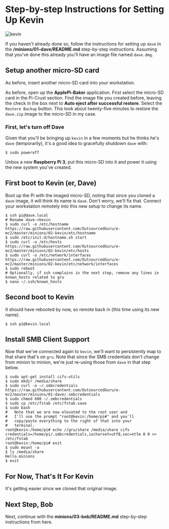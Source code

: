 # Step-by-step Instructions for Setting Up Kevin
![kevin](https://cloud.githubusercontent.com/assets/15971213/21464562/7a29ff84-c935-11e6-9bba-9f23c549e594.png)

If you haven't already done so, follow the instructions for setting up `dave` in the **/minions/01-dave/README.md** step-by-step instructions.  Assuming that you've done this already you'll have an image file named `dave.dmg`.

## Setup another micro-SD card
As before, insert another micro-SD card into your workstation.

As before, open up the **ApplePi-Baker** application.  First select the micro-SD card in the Pi-Crust section.  Find the image file you created before, leaving the check in the box next to **Auto eject after successful restore**.  Select the `Restore Backup` button.  This took about twenty-five minutes to restore the `dave.zip` image to the micro-SD in my case.

### First, let's turn off Dave
Given that you'll be bringing up `kevin` in a few moments but he thinks he's `dave` (temporarily), it's a good idea to gracefully shutdown `dave` with:

```
$ sudo poweroff
```

Unbox a new **Raspberry Pi 3**, put this micro-SD into it and power it using the new system you've created.

## First boot to Kevin (er, Dave)
Boot up the Pi with the imaged micro-SD, noting that since you cloned a `dave` image, it will think its name is `dave`.  Don't worry, we'll fix that.  Connect your workstation remotely into this new setup to change its name.

```
$ ssh pi@dave.local
# Rename dave->kevin
$ sudo curl -o /etc/hostname https://raw.githubusercontent.com/OutsourcedGuru/e-mc2/master/minions/02-kevin/etc/hostname
$ sudo /etc/init.d/hostname.sh start
$ sudo curl -o /etc/hosts https://raw.githubusercontent.com/OutsourcedGuru/e-mc2/master/minions/02-kevin/etc/hosts
$ sudo curl -o /etc/network/interfaces https://raw.githubusercontent.com/OutsourcedGuru/e-mc2/master/minions/02-kevin/etc/network/interfaces
$ sudo reboot
# Optionally, if ssh complains in the next step, remove any lines in known_hosts related to gru
$ nano ~/.ssh/known_hosts
```

## Second boot to Kevin
It should have rebooted by now, so remote back in (this time using its new name).

```
$ ssh pi@kevin.local
```

## Install SMB Client Support
Now that we've connected again to `kevin`, we'll want to persistently map to that share that's on `gru`.  Note that since the SMB credentials don't change from minion to minion, we're just re-using those from `dave` in that step below.

```
$ sudo apt-get install cifs-utils
$ sudo mkdir /media/share
$ sudo curl -o ~/.smbcredentials https://raw.githubusercontent.com/OutsourcedGuru/e-mc2/master/minions/01-dave/.smbcredentials
$ sudo chmod 600 ~/.smbcredentials
$ sudo cp /etc/fstab /etc/fstab.save
$ sudo bash
#   Note that we are now elevated to the root user and
#   I'll use the prompt "root@kevin:/home/pi#" and you'll
#   copy/paste everything to the right of that into your
#   terminal.
root@kevin:/home/pi# echo //gru/share /media/share cifs credentials=/home/pi/.smbcredentials,iocharset=utf8,sec=ntlm 0 0 >> /etc/fstab
root@kevin:/home/pi# exit
$ sudo mount -a
$ ls /media/share
Hello.minions
$ exit
```

## For Now, That's It For Kevin
It's getting easier since we cloned that original image.

## Next Step, Bob
Next, continue with the **minions/03-bob/README.md** step-by-step instructions from here.